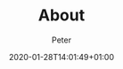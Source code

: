 ---
title: About
date: 2020-01-28T14:01:49+01:00
author: Peter
layout: page
primer_layout:
- one-column-wide
---